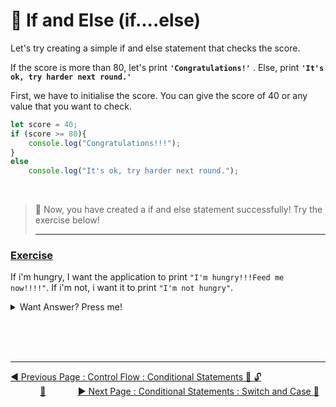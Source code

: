 # :key: If and Else \(if....else\)

Let's try creating a simple if and else statement that checks the score.

If the score is more than 80, let's print **`'Congratulations!'`** . Else, print **`'It's ok, try harder next round.'`**

First, we have to initialise the score. You can give the score of 40 or any value that you want to check.

```javascript
let score = 40;
if (score >= 80){
    console.log("Congratulations!!!");
}
else
    console.log("It's ok, try harder next round.");
```
<br>

> :tada:    Now, you have created a if and else statement successfully! Try the exercise below!
<br><hr>


### <ins>Exercise</ins>

If i'm hungry, I want the application to print `"I'm hungry!!!Feed me now!!!!"`. If i'm not, i want it to print `"I'm not hungry"`.

<details>
<summary>Want Answer? Press me!</summary>
<br>

```javascript
let hungry = false;
if (hungry === true){
    console.log("I'm hungry!!!Feed me now!!!!");
}
else
    console.log("I'm not hungry");
```
</details>

<br><br><br>
<hr>

[:arrow_backward: Previous Page : Control Flow : Conditional Statements :triangular_flag_on_post: :unlock:](../control-flow/conditional-statements/README.md)  &nbsp;&nbsp;&nbsp;&nbsp;&nbsp;&nbsp;&nbsp;&nbsp;&nbsp;&nbsp;&nbsp;&nbsp;[:house_with_garden:](../../README.md)&nbsp;&nbsp;&nbsp;&nbsp;&nbsp;&nbsp;&nbsp;&nbsp;&nbsp;&nbsp;&nbsp;&nbsp;    [:arrow_forward: Next Page : Conditional Statements : Switch and Case :key: ](switch-and-case.md)
